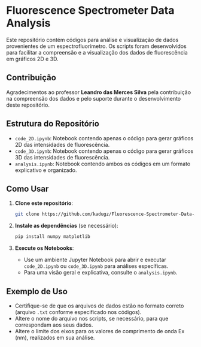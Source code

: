 # Fluorescence Spectrometer Data Analysis

Este repositório contém códigos para análise e visualização de dados provenientes de um espectrofluorímetro. Os scripts foram desenvolvidos para facilitar a compreensão e a visualização dos dados de fluorescência em gráficos 2D e 3D.

## Contribuição
Agradecimentos ao professor **Leandro das Merces Silva** pela contribuição na compreensão dos dados e pelo suporte durante o desenvolvimento deste repositório.

## Estrutura do Repositório
- `code_2D.ipynb`: Notebook contendo apenas o código para gerar gráficos 2D das intensidades de fluorescência.
- `code_3D.ipynb`: Notebook contendo apenas o código para gerar gráficos 3D das intensidades de fluorescência.
- `analysis.ipynb`: Notebook contendo ambos os códigos em um formato explicativo e organizado.

## Como Usar
1. **Clone este repositório**:
   ```bash
   git clone https://github.com/kadugz/Fluorescence-Spectrometer-Data-Analysis.git
   ```
2. **Instale as dependências** (se necessário):
   ```bash
   pip install numpy matplotlib
   ```

3. **Execute os Notebooks**:
   - Use um ambiente Jupyter Notebook para abrir e executar `code_2D.ipynb` ou `code_3D.ipynb` para análises específicas.
   - Para uma visão geral e explicativa, consulte o `analysis.ipynb`.

## Exemplo de Uso
- Certifique-se de que os arquivos de dados estão no formato correto (arquivo `.txt` conforme especificado nos códigos).
- Altere o nome do arquivo nos scripts, se necessário, para que correspondam aos seus dados.
- Altere o limite dos eixos para os valores de comprimento de onda Ex (nm), realizados em sua análise.
